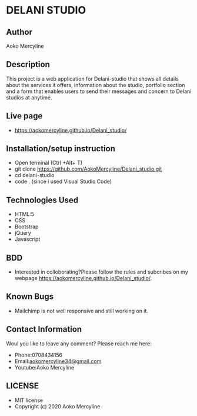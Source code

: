 # DELANI STUDIO # 
## Author
Aoko Mercyline
## Description
This project is a web application for Delani-studio that shows all details about the services it offers, information about the studio, portfolio section and a form that enables users to send their messages and concern to Delani studios at anytime.

## Live page
* https://aokomercyline.github.io/Delani_studio/
## Installation/setup instruction
* Open terminal (Ctrl +Alt+ T)
* git clone https://github.com/AokoMercyline/Delani_studio.git
* cd delani-studio
* code . (since i used Visual Studio  Code)

## Technologies Used
* HTML:5
* CSS
* Bootstrap
* jQuery
* Javascript 

## BDD
* Interested in colloborating?Please follow the rules and subcribes on my webpage https://aokomercyline.github.io/Delani_studio/.

## Known Bugs

* Mailchimp is not well responsive and still working on it.

## Contact Information
Woul you like to leave any comment? Please reach me here:
* Phone:0708434156
* Email:aokomercyline34@gmail.com
* Youtube:Aoko Mercyline

##  LICENSE
* MIT license
* Copyright (c) 2020 Aoko Mercyline